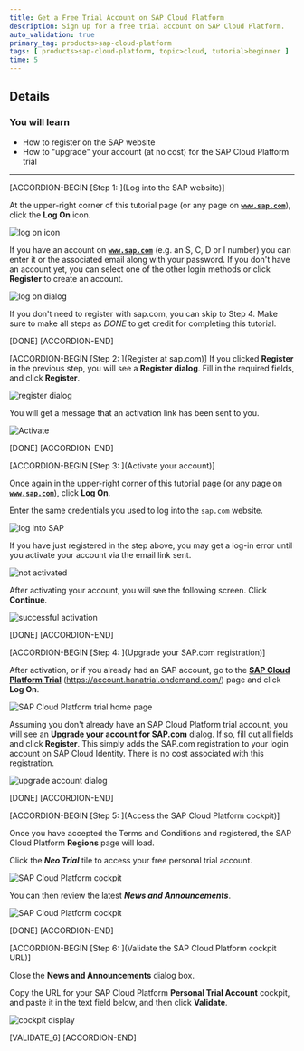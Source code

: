 ```yaml
---
title: Get a Free Trial Account on SAP Cloud Platform
description: Sign up for a free trial account on SAP Cloud Platform.
auto_validation: true
primary_tag: products>sap-cloud-platform
tags: [ products>sap-cloud-platform, topic>cloud, tutorial>beginner ]
time: 5
---
```


## Details
### You will learn  
  - How to register on the SAP website
  - How to "upgrade" your account (at no cost) for the SAP Cloud Platform trial

---

[ACCORDION-BEGIN [Step 1: ](Log into the SAP website)]

At the upper-right corner of this tutorial page (or any page on <a href="https://www.sap.com" target="new"><b>`www.sap.com`</b></a>), click the **Log On** icon.

![log on icon](sci-01.png)

If you have an account on <a href="https://www.sap.com" target="new"><b>`www.sap.com`</b></a> (e.g. an S, C, D or I number) you can enter it or the associated email along with your password. If you don't have an account yet, you can select one of the other login methods or click **Register** to create an account.

![log on dialog](sci-02.png)

If you don't need to register with sap.com, you can skip to Step 4. Make sure to make all steps as _DONE_ to get credit for completing this tutorial.

[DONE]
[ACCORDION-END]

[ACCORDION-BEGIN [Step 2: ](Register at sap.com)]
If you clicked **Register** in the previous step, you will see a **Register dialog**. Fill in the required fields, and click **Register**.

![register dialog](sci-02.1.png)

You will get a message that an activation link has been sent to you.

![Activate](hcp_signup3.png)

[DONE]
[ACCORDION-END]

[ACCORDION-BEGIN [Step 3: ](Activate your account)]

Once again in the upper-right corner of this tutorial page (or any page on <a href="https://www.sap.com" target="new"><b>`www.sap.com`</b></a>), click **Log On**.

Enter the same credentials you used to log into the `sap.com` website.

![log into SAP](log-into-sap.png)

If you have just registered in the step above, you may get a log-in error until you activate your account via the email link sent.

![not activated](not-activated.png)

After activating your account, you will see the following screen. Click **Continue**.

![successful activation](successful-activation.png)

[DONE]
[ACCORDION-END]

[ACCORDION-BEGIN [Step 4: ](Upgrade your SAP.com registration)]

After activation, or if you already had an SAP account, go to the <a href="https://account.hanatrial.ondemand.com/" target="new"><b>SAP Cloud Platform Trial</b></a> (<https://account.hanatrial.ondemand.com/>) page and click **Log On**.

![SAP Cloud Platform trial home page ](sapcp-04.png)

Assuming you don't already have an SAP Cloud Platform trial account, you will see an **Upgrade your account for SAP.com** dialog. If so, fill out all fields and click **Register**. This simply adds the SAP.com registration to your login account on SAP Cloud Identity. There is no cost associated with this registration.

![upgrade account dialog](sci-03.png)


[DONE]
[ACCORDION-END]

[ACCORDION-BEGIN [Step 5: ](Access the SAP Cloud Platform cockpit)]

Once you have accepted the Terms and Conditions and registered, the SAP Cloud Platform **Regions** page will load.

Click the ***Neo Trial*** tile to access your free personal trial account.

![SAP Cloud Platform cockpit](hcp-regions.png)

You can then review the latest ***News and Announcements***.

![SAP Cloud Platform cockpit](hcp-07.png)

[DONE]
[ACCORDION-END]

[ACCORDION-BEGIN [Step 6: ](Validate the SAP Cloud Platform cockpit URL)]

Close the **News and Announcements** dialog box.


Copy the URL for your SAP Cloud Platform **Personal Trial Account** cockpit, and paste it in the text field below, and then click **Validate**.

![cockpit display](cockpit.png)

[VALIDATE_6]
[ACCORDION-END]
